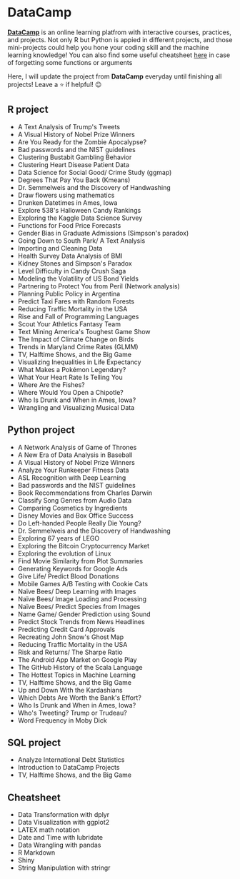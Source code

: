 # DataCamp #

[**DataCamp**](https://www.datacamp.com) is an online learning platfrom with interactive courses, practices, and projects. Not only R but Python is appied in different projects, and those mini-projects could help you hone your coding skill and the machine learning knowledge! You can also find some useful cheatsheet [here](https://github.com/jusliu9547/DataCamp/tree/master/Cheatsheet) in case of forgetting some functions or arguments

Here, I will update the project from **DataCamp** everyday until finishing all projects! Leave a :star: if helpful! :wink:

## R project 

* A Text Analysis of Trump's Tweets
* A Visual History of Nobel Prize Winners
* Are You Ready for the Zombie Apocalypse?
* Bad passwords and the NIST guidelines
* Clustering Bustabit Gambling Behavior
* Clustering Heart Disease Patient Data
* Data Science for Social Good/ Crime Study (ggmap)
* Degrees That Pay You Back (Kmeans)
* Dr. Semmelweis and the Discovery of Handwashing
* Draw flowers using mathematics
* Drunken Datetimes in Ames, Iowa
* Explore 538's Halloween Candy Rankings
* Exploring the Kaggle Data Science Survey
* Functions for Food Price Forecasts
* Gender Bias in Graduate Admissions (Simpson's paradox)
* Going Down to South Park/ A Text Analysis
* Importing and Cleaning Data
* Health Survey Data Analysis of BMI
* Kidney Stones and Simpson's Paradox
* Level Difficulty in Candy Crush Saga
* Modeling the Volatility of US Bond Yields
* Partnering to Protect You from Peril (Network analysis)
* Planning Public Policy in Argentina
* Predict Taxi Fares with Random Forests
* Reducing Traffic Mortality in the USA
* Rise and Fall of Programming Languages
* Scout Your Athletics Fantasy Team
* Text Mining America's Toughest Game Show
* The Impact of Climate Change on Birds
* Trends in Maryland Crime Rates (GLMM)
* TV, Halftime Shows, and the Big Game
* Visualizing Inequalities in Life Expectancy
* What Makes a Pokémon Legendary?
* What Your Heart Rate Is Telling You
* Where Are the Fishes?
* Where Would You Open a Chipotle?
* Who Is Drunk and When in Ames, Iowa?
* Wrangling and Visualizing Musical Data

## Python project ##

* A Network Analysis of Game of Thrones
* A New Era of Data Analysis in Baseball
* A Visual History of Nobel Prize Winners
* Analyze Your Runkeeper Fitness Data
* ASL Recognition with Deep Learning
* Bad passwords and the NIST guidelines
* Book Recommendations from Charles Darwin
* Classify Song Genres from Audio Data
* Comparing Cosmetics by Ingredients
* Disney Movies and Box Office Success
* Do Left-handed People Really Die Young?
* Dr. Semmelweis and the Discovery of Handwashing
* Exploring 67 years of LEGO
* Exploring the Bitcoin Cryptocurrency Market
* Exploring the evolution of Linux
* Find Movie Similarity from Plot Summaries
* Generating Keywords for Google Ads
* Give Life/ Predict Blood Donations
* Mobile Games A/B Testing with Cookie Cats
* Naïve Bees/ Deep Learning with Images
* Naïve Bees/ Image Loading and Processing
* Naïve Bees/ Predict Species from Images
* Name Game/ Gender Prediction using Sound
* Predict Stock Trends from News Headlines
* Predicting Credit Card Approvals
* Recreating John Snow's Ghost Map
* Reducing Traffic Mortality in the USA
* Risk and Returns/ The Sharpe Ratio
* The Android App Market on Google Play
* The GitHub History of the Scala Language
* The Hottest Topics in Machine Learning
* TV, Halftime Shows, and the Big Game
* Up and Down With the Kardashians
* Which Debts Are Worth the Bank's Effort?
* Who Is Drunk and When in Ames, Iowa?
* Who's Tweeting? Trump or Trudeau?
* Word Frequency in Moby Dick

## SQL project ##

* Analyze International Debt Statistics
* Introduction to DataCamp Projects 
* TV, Halftime Shows, and the Big Game

## Cheatsheet ##

* Data Transformation with dplyr
* Data Visualization with ggplot2
* LATEX math notation
* Date and Time with lubridate
* Data Wrangling with pandas
* R Markdown
* Shiny
* String Manipulation with stringr

